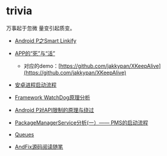 # trivia

万事起于忽微 量变引起质变。

* [Android P之Smart Linkify](SmartLinkify.md)

* [APP的“死”与“活”](APP存活.md)
  * 对应的demo：[https://github.com/jakkypan/XKeepAlive](https://github.com/jakkypan/XKeepAlive)
  
* [安卓进程启动流程](安卓进程启动流程.md)

* [Framework WatchDog原理分析](WatchDog原理分析.md)

* [Android P对API限制的原理与绕过](安卓P对API限制的原理与绕过.md)

* [PackageManagerService分析(一）—— PMS的启动流程](PMS启动流程.md)

* [Queues](Queues.kt)

* [AndFix源码阅读随笔](AndFix源码阅读随笔.md)